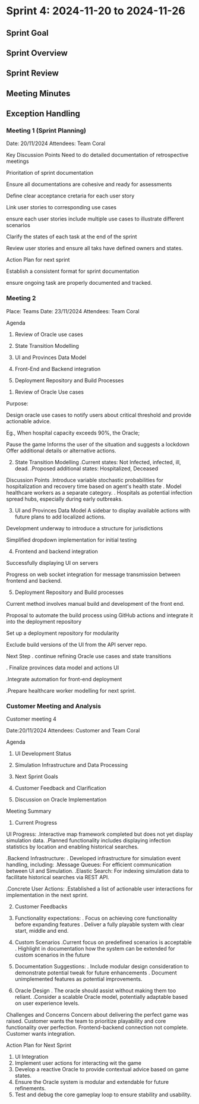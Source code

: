 # Sprint 4: 2024-11-20 to 2024-11-26

## Sprint Goal

## Sprint Overview

## Sprint Review

## Meeting Minutes

## Exception Handling

### Meeting 1 (Sprint Planning)
Date: 20/11/2024
Attendees: Team Coral

Key Discussion Points
 Need to do detailed documentation of retrospective meetings

 Prioritation of sprint documentation

 Ensure all documentations are cohesive and ready for assessments

 Define clear acceptance cretaria for each user story

Link user stories to corresponding use cases

ensure each user stories include multiple use cases to illustrate different scenarios

Clarify the states of each task at the end of the sprint

Review user stories and ensure all taks have defined owners and states.

Action Plan for next sprint

Establish a consistent format for sprint documentation

ensure ongoing task are properly documented and tracked.



### Meeting 2
Place: Teams 
Date: 23/11/2024
Attendees: Team Coral 

Agenda

1) Review of Oracle use cases

2) State Transition Modelling

3)  UI and Provinces Data Model

4) Front-End and Backend integration

5) Deployment Repository and Build Processes


1. Review of Oracle Use cases

 Purpose:
  
 Design oracle use cases to notify users about critical threshold and provide actionable advice.

Eg., When hospital capacity exceeds 90%, the Oracle;

Pause the game
Informs the user of the situation and suggests a lockdown
Offer additional details or alternative actions.



2) State Transition Modelling
 .Current states: Not Infected, infected, ill, dead.
 .Proposed additional states: Hospitalized, Deceased

 Discussion Points
 .Introduce variable stochastic probabilities for hospitalization and recovery time based on agent's health state
 . Model healthcare workers as a separate category.
 .  Hospitals as potential infection spread hubs, especially during early outbreaks.

3) UI and Provinces Data Model
 A sidebar to display available actions with future plans to add localized actions.

 Development underway to introduce a structure for jurisdictions

 Simplified dropdown implementation for initial testing


4) Frontend and backend integration

 Successfully displaying UI on servers

 Progress on web socket integration for message transmission between frontend and backend.


5) Deployment Repository and Build processes

 Current method involves manual build and development of the front end.

 Proposal to automate the build process using GitHub actions and integrate it into the deployment repository

 Set up a deployment repository for modularity

 Exclude build versions of the UI from the API server repo.


Next Step
. continue refining Oracle use cases and state transitions

. Finalize provinces data model and actions UI

.Integrate automation for front-end deployment

.Prepare healthcare worker modelling for next sprint.

### Customer Meeting and Analysis
Customer meeting 4

Date:20/11/2024
Attendees: Customer and Team Coral

Agenda

1) UI Development Status

2) Simulation Infrastructure and Data Processing

3) Next Sprint Goals

4) Customer Feedback and Clarification

5) Discussion on Oracle Implementation


Meeting Summary

1. Current Progress

 UI Progress:
 .Interactive map framework completed but does not yet display simulation data.
 .Planned functionality includes displaying infection statistics by location and enabling historical searches.

.Backend Infrastructure:
 . Developed infrastructure for simulation event handling, including:
  .Message Queues: For efficient communication between UI and Simulation.
  .Elastic Search: For indexing simulation data to facilitate historical searches via REST API.

.Concrete User Actions:
 .Established a list of actionable user interactions for implementation in the next sprint.

2. Customer Feedbacks
 1. Functionality expectations:
    . Focus on achieving core functionality before expanding features
    . Deliver a fully playable system with clear start, middle and end.
 
 2. Custom Scenarios
    .Current focus on predefined scenarios is acceptable
    . Highlight in documentation how the system can be extended for custom scenarios in the future

 3. Documentation Suggestions:
    . Include modular design consideration to demonstrate potential tweak for future enhancements
    . Document unimplemented features as potential improvements.
 4. Oracle Design
    . The oracle should assist without making them too reliant.
    .Consider a scalable Oracle model, potentially adaptable based on user experience levels.


Challenges and Concerns
 Concern about delivering the perfect game was raised. Customer wants the team to prioritize playability and core functionality over perfection.
 Frontend-backend connection not complete. Customer wants integration.


Action Plan for Next Sprint
 1. UI Integration
 2. Implement user actions  for interacting wit the game
 3. Develop a reactive Oracle to provide contextual advice based on game states.
 4. Ensure the Oracle system is modular and extendable for future refinements.
 5. Test and debug the core gameplay loop to ensure stability and usability. 

